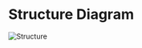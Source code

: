 # Structure Diagram

![Structure](https://user-images.githubusercontent.com/94165024/143241406-acffdeb2-e715-4b4d-9527-609516ff6627.png)
